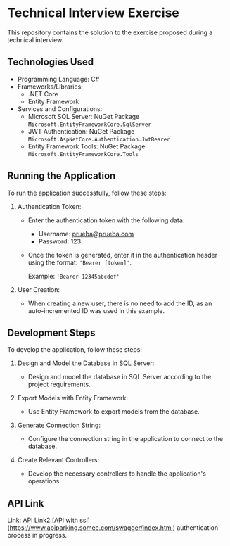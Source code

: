 # Technical Interview Exercise

This repository contains the solution to the exercise proposed during a technical interview.

## Technologies Used

- Programming Language: C#
- Frameworks/Libraries:
  - .NET Core
  - Entity Framework
- Services and Configurations:
  - Microsoft SQL Server: NuGet Package `Microsoft.EntityFrameworkCore.SqlServer`
  - JWT Authentication: NuGet Package `Microsoft.AspNetCore.Authentication.JwtBearer`
  - Entity Framework Tools: NuGet Package `Microsoft.EntityFrameworkCore.Tools`

## Running the Application

To run the application successfully, follow these steps:

1. Authentication Token:
   - Enter the authentication token with the following data:
     - Username: prueba@prueba.com
     - Password: 123
   - Once the token is generated, enter it in the authentication header using the format: `'Bearer [token]'`.

     Example: `'Bearer 12345abcdef'`

2. User Creation:
   - When creating a new user, there is no need to add the ID, as an auto-incremented ID was used in this example.

## Development Steps

To develop the application, follow these steps:

1. Design and Model the Database in SQL Server:
   - Design and model the database in SQL Server according to the project requirements.

2. Export Models with Entity Framework:
   - Use Entity Framework to export models from the database.

3. Generate Connection String:
   - Configure the connection string in the application to connect to the database.

4. Create Relevant Controllers:
   - Develop the necessary controllers to handle the application's operations.

## API Link

Link: [API](http://www.apiparking.somee.com/swagger/index.html)
Link2:[API with ssl] (https://www.apiparking.somee.com/swagger/index.html) authentication process in progress.
